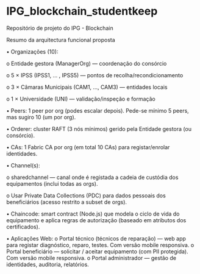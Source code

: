# IPG_blockchain_studentkeep

Repositório de projeto do IPG - Blockchain 

Resumo da arquitectura funcional proposta

•	Organizações (10):

o	Entidade gestora (ManagerOrg) — coordenação do consórcio

o	5 × IPSS (IPSS1, … , IPSS5) — pontos de recolha/recondicionamento

o	3 × Câmaras Municipais (CAM1, ..., CAM3) — entidades locais

o	1 × Universidade (UNI) — validação/inspeção e formação

•	Peers: 1 peer por org (podes escalar depois). Pede-se mínimo 5 peers, mas sugiro 10 (um por org).

•	Orderer: cluster RAFT (3 nós mínimos) gerido pela Entidade gestora (ou consórcio).

•	CAs: 1 Fabric CA por org (em total 10 CAs) para registar/enrolar identidades.

•	Channel(s):

o	sharedchannel — canal onde é registada a cadeia de custódia dos equipamentos (inclui todas as orgs).

o	Usar Private Data Collections (PDC) para dados pessoais dos beneficiários (acesso restrito a subset de orgs).

•	Chaincode: smart contract (Node.js) que modela o ciclo de vida do equipamento e aplica regras de autorização (baseado em atributos dos certificados).

•	Aplicações Web:
o	Portal técnico (técnicos de reparação) — web app para registar diagnóstico, reparo, testes. Com versão mobile responsiva.
o	Portal beneficiário — solicitar / aceitar equipamento (com PII protegida). Com versão mobile responsiva.
o	Portal administrador — gestão de identidades, auditoria, relatórios.
